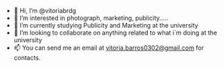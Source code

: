 - 👋 Hi, I’m @vitoriabrdg
- 👀 I’m interested in photograph, marketing, publicity.....
- 🌱 I’m currently studying Publicity and Marketing at the university
- 💞️ I’m looking to collaborate on anything related to what i´m doing at the university
- 📫 You can send me an email at vitoria.barros0302@gmail.com for contacts.

<!---
vitoriabrdg/vitoriabrdg is a ✨ special ✨ repository because its `README.md` (this file) appears on your GitHub profile.
You can click the Preview link to take a look at your changes.
--->
